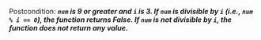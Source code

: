 Postcondition: ***`num` is 9 or greater and `i` is 3. If `num` is divisible by `i` (i.e., `num % i == 0`), the function returns False. If `num` is not divisible by `i`, the function does not return any value.***